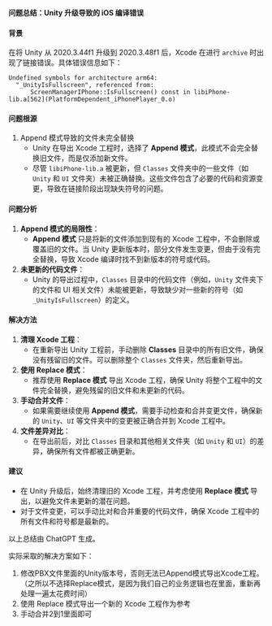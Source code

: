 **问题总结：Unity 升级导致的 iOS 编译错误**

#### **背景**

在将 Unity 从 2020.3.44f1 升级到 2020.3.48f1 后，Xcode 在进行 `archive` 时出现了链接错误。具体错误信息如下：

```
Undefined symbols for architecture arm64:
  "_UnityIsFullscreen", referenced from:
      ScreenManagerIPhone::IsFullscreen() const in libiPhone-lib.a[562](PlatformDependent_iPhonePlayer_0.o)
```

#### **问题根源**

1. Append 模式导致的文件未完全替换
   - Unity 在导出 Xcode 工程时，选择了 **Append 模式**，此模式不会完全替换旧文件，而是仅添加新文件。
   - 尽管 `libiPhone-lib.a` 被更新，但 `Classes` 文件夹中的一些文件（如 `Unity` 和 `UI` 文件夹）未被正确替换。这些文件包含了必要的代码和资源变更，导致在链接阶段出现缺失符号的问题。

#### **问题分析**

1. **Append 模式的局限性**：
   - **Append 模式** 只是将新的文件添加到现有的 Xcode 工程中，不会删除或覆盖旧的文件。当 Unity 更新版本时，部分文件发生变更，但由于没有完全替换，导致 Xcode 编译时找不到新版本的符号或代码。
2. **未更新的代码文件**：
   - Unity 的导出过程中，`Classes` 目录中的代码文件（例如，`Unity` 文件夹下的文件和 UI 相关文件）未能被更新，导致缺少对一些新的符号（如 `_UnityIsFullscreen`）的定义。

#### **解决方法**

1. **清理 Xcode 工程**：
   - 在重新导出 Unity 工程前，手动删除 **Classes** 目录中的所有旧文件，确保没有残留旧的文件。可以删除整个 `Classes` 文件夹，然后重新导出。
2. **使用 Replace 模式**：
   - 推荐使用 **Replace 模式** 导出 Xcode 工程，确保 Unity 将整个工程中的文件完全替换，避免残留的旧文件和未更新的代码。
3. **手动合并文件**：
   - 如果需要继续使用 **Append 模式**，需要手动检查和合并变更文件，确保新的 `Unity`、`UI` 等文件夹中的变更被正确合并到 Xcode 工程中。
4. **文件差异对比**：
   - 在导出前后，对比 `Classes` 目录和其他相关文件夹（如 `Unity` 和 `UI`）的差异，确保所有文件都被正确更新。

#### **建议**

- 在 Unity 升级后，始终清理旧的 Xcode 工程，并考虑使用 **Replace 模式** 导出，以避免文件未更新的潜在问题。
- 对于文件变更，可以手动比对和合并重要的代码文件，确保 Xcode 工程中的所有文件和符号都是最新的。



以上总结由 ChatGPT 生成。

实际采取的解决方案如下：

1. 修改PBX文件里面的Unity版本号，否则无法已Append模式导出Xcode工程。（之所以不选择Replace模式，是因为我们自己的业务逻辑也在里面，重新再处理一遍太花费时间）
2. 使用 Replace 模式导出一个新的 Xcode 工程作为参考
3. 手动合并2到1里面即可